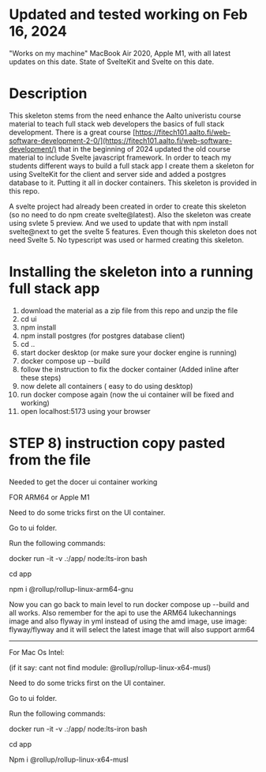 # Updated and tested working on Feb 16, 2024
"Works on my machine" 
MacBook Air 2020, Apple M1, with all latest updates on this date.
State of SvelteKit and Svelte on this date.

# Description
This skeleton stems from the need enhance the Aalto univeristu course material to teach full stack web developers the basics of full stack development. There is a great course [https://fitech101.aalto.fi/web-software-development-2-0/](https://fitech101.aalto.fi/web-software-development/) that in the beginning of 2024 updated the old course material to include Svelte javascript framework. In order to teach my students different ways to build a full stack app I create them a skeleton for using SvelteKit for the client and server side and added a postgres database to it. Putting it all in docker containers. This skeleton is provided in this repo.

A svelte project had already been created in order to create this skeleton (so no need to do npm create svelte@latest).
Also the skeleton was create using svlete 5 preview. And we used to update that with npm install svelte@next to get the svelte 5 features. Even though this skeleton does not need Svelte 5. 
No typescript was used or harmed creating this skeleton.

# Installing the skeleton into a running full stack app

1) download the material as a zip file from this repo and unzip the file
2) cd ui 
3) npm install
4) npm install postgres (for postgres database client)
5) cd .. 
6) start docker desktop (or make sure your docker engine is running)
7) docker compose up --build
8) follow the instruction to fix the docker container 
   (Added inline after these steps)
9) now delete all containers ( easy to do using desktop)
10) run docker compose again (now the ui container will be fixed and working)
11) open localhost:5173 using your browser



# STEP 8) instruction copy pasted from the file
Needed to get the docer ui container working


FOR ARM64 or Apple M1 
 
Need to do some tricks first on the UI container.  

Go to ui folder.  

Run the following commands: 

 

docker run -it -v .:/app/ node:lts-iron bash 

cd app 

npm i @rollup/rollup-linux-arm64-gnu 

 

Now you can go back to main level to run docker compose up --build and all works. Also remember for the api to use the ARM64 lukechannings image and also flyway in yml instead of using the amd image, use 
image: flyway/flyway 
and it will select the latest image that will also support arm64 

 

--------------------------------------- 

For Mac Os Intel:   

(if it say: cant not find module: @rollup/rollup-linux-x64-musl) 

Need to do some tricks first on the UI container.  

Go to ui folder.  

Run the following commands: 

docker run -it -v .:/app/ node:lts-iron bash 

cd app 

Npm i @rollup/rollup-linux-x64-musl 

 

 
